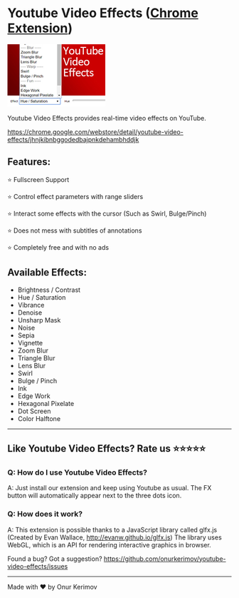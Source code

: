 # Youtube Video Effects ([Chrome Extension](https://chrome.google.com/webstore/detail/youtube-video-effects/jhnjkibnbggodedbajpnkdehambhddjk))
![](image.jpg) 

Youtube Video Effects provides real-time video effects on YouTube.

https://chrome.google.com/webstore/detail/youtube-video-effects/jhnjkibnbggodedbajpnkdehambhddjk
## Features:

⭐️ Fullscreen Support

⭐️ Control effect parameters with range sliders

⭐️ Interact some effects with the cursor (Such as Swirl, Bulge/Pinch)

⭐️ Does not mess with subtitles of annotations

⭐️ Completely free and with no ads


## Available Effects:
- Brightness / Contrast
- Hue / Saturation
- Vibrance
- Denoise
- Unsharp Mask
- Noise
- Sepia
- Vignette
- Zoom Blur
- Triangle Blur
- Lens Blur
- Swirl
- Bulge / Pinch
- Ink
- Edge Work
- Hexagonal Pixelate
- Dot Screen
- Color Halftone

------------
Like Youtube Video Effects? Rate us ⭐️⭐️⭐️⭐️⭐️
------------

### Q: How do I use Youtube Video Effects?
A: Just install our extension and keep using Youtube as usual. The FX button will automatically appear next to the three dots icon.

### Q: How does it work?
A: This extension is possible thanks to a JavaScript library called glfx.js (Created by Evan Wallace, http://evanw.github.io/glfx.js) The library uses WebGL, which is an API for rendering interactive graphics in browser. 

Found a bug? Got a suggestion?
https://github.com/onurkerimov/youtube-video-effects/issues

------------
Made with ❤️ by Onur Kerimov
